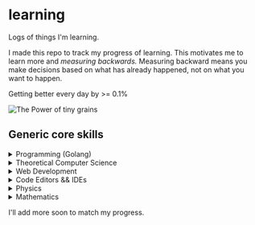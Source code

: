 # learning

Logs of things I'm learning.

I made this repo to track my progress of learning. This motivates me to learn more and *measuring backwards.*
Measuring backward means you make decisions based on what has already happened, not on what you want to happen.

Getting better every day by >= 0.1%

![The Power of tiny grains](https://jamesclear.com/wp-content/uploads/2015/08/tiny-gains-graph-1200x1200.jpg)

## Generic core skills

<details>
<summary> Programming (Golang) </summary>

- [ ] [The Go Programming Language](https://www.gopl.io/)
- [ ] [Course: Algorithms with Go](https://courses.calhoun.io/courses/cor_algo)
    - [X] Module 01
    - [ ] Module 02
    - ...
- [ ] [Course: Gophercises](https://gophercises.com/)
- [ ] [Go Web Dev](https://gowebexamples.com/)
- [ ] [Exercism](https://exercism.io/tracks/go)
    - [X] [Concepts](https://exercism.io/tracks/go/concepts)
    - [ ] [Exercises](https://exercism.io/tracks/go/exercises)
- [ ] [Go By Example](https://gobyexample.com/)

</details>

<details>
<summary> Theoretical Computer Science </summary>

- [ ] [Book: Building Blocks for Theoretical Computer Science](https://mfleck.cs.illinois.edu/building-blocks/index-sp2020.html)
- [ ] [Coursera: Computational Thinking for Problem  Solving](https://www.coursera.org/learn/computational-thinking-problem-solving)
- [ ] [MIT OCW: Computational Thinking](https://youtube.com/playlist?list=PLP8iPy9hna6T56GkMHEdSrjCCheNuEwI0)
- [ ] [Khan Academy: Algorithms](https://www.khanacademy.org/computing/computer-science/algorithms)
- [ ] [Khan Academy: College Computer Science Principles](https://www.khanacademy.org/computing/ap-computer-science-principles)

</details>

<details>
<summary> Web Development </summary>

- [ ] [TheOdinProject](https://theodinproject.com)
    - [ ] [Foundations](https://www.theodinproject.com/paths/foundations/courses/foundations)
    - [ ] [Full Stack Ruby on Rails](https://www.theodinproject.com/paths/full-stack-ruby-on-rails)
    - [ ] [Full Stack JavaScript](https://www.theodinproject.com/paths/full-stack-javascript)

- [ ] [MDN: The Box Model](https://developer.mozilla.org/en-US/docs/Learn/CSS/Building_blocks/The_box_model)
- [ ] [w3schools: The Box Model](https://www.w3schools.com/css/css_boxmodel.asp)
- [ ] [Interneting is Hard: Flexbox](https://www.internetingishard.com/html-and-css/flexbox/)
- [ ] [MDN: Basic conecpts of Flexbox](https://developer.mozilla.org/en-US/docs/Web/CSS/CSS_Flexible_Box_Layout/Basic_Concepts_of_Flexbox)
- [ ] [Freecodecamp: Flexbox Tutorial](https://www.freecodecamp.org/news/css-flexbox-tutorial-with-cheatsheet/)
- [ ] [Traversy Media: Flexbox Crash Course](https://www.youtube.com/watch?v=3YW65K6LcIA)
- [ ] [FreeCodeCamp: CSS Tutorial - Full Course for beginners (11 hrs+)](https://youtu.be/OXGznpKZ_sA)
- [ ] [FreeCodeCamp: Frontend Wed Dev Bootcamp](https://youtu.be/zJSY8tbf_ys)

</details>

<details>
<summary> Code Editors && IDEs </summary>

- [ ] [ThePrimeagen: Vim As Your Editor](https://youtube.com/playlist?list=PLm323Lc7iSW_wuxqmKx_xxNtJC_hJbQ7R)
    - [X] [(1/6) The Basic Vim Movement](https://youtu.be/H3o4l4GVLW0)
    - [X] [(2/6) Foundation for speed](https://youtu.be/gSHf_b6AWKc)
    - [ ] [(3/6) Horizontal speed](https://youtu.be/Q6mr7w0YmkQ)
    - [ ] [(4/6) Vertical domination](https://youtu.be/4uPRlnTUlMY)
    - [ ] [(5/6) Going Full Vim: File movement, Buffers, Splits](https://youtu.be/N05REqmq0X4)
    - [ ] [(6/6) Vim Long and Prosper](https://youtu.be/e1BFdY0NBLY)
- [ ] [Emacs Rocks](https://emacsrocks.com/)

</details>

<details>
<summary> Physics </summary>

- [ ] [8.01x: Classical Mechanics](https://youtube.com/playlist?list=PLyQSN7X0ro203puVhQsmCj9qhlFQ-As8e)
    - [X] [Introduction](https://youtu.be/wWnfJ0-xXRE)
    - [ ] [Lect1: Powers of 10, Units, Dimensions, Errors, Scaling Arguments](https://youtu.be/GtOGurrUPmQ)
    - ...

</details>


<details>
<summary> Mathematics </summary>

- [ ] [John Krohn: Linear Algebra for Machine Learning](https://www.jonkrohn.com/posts/2021/5/9/linear-algebra-for-machine-learning-complete-math-course-on-youtube)
- [ ] [3Blue1Brown: Essence of Calculus](https://www.youtube.com/playlist?list=PLZHQObOWTQDMsr9K-rj53DwVRMYO3t5Yr)
	- [ ] [The Essence of Calculus, Chapter 1](https://www.youtube.com/watch?v=WUvTyaaNkzM) `0:17:04`
	- [ ] [The paradox of the derivative | Essence of calculus, chapter 2](https://www.youtube.com/watch?v=9vKqVkMQHKk) `0:17:57`
	- [ ] [Derivative formulas through geometry | Essence of calculus, chapter 3](https://www.youtube.com/watch?v=S0_qX4VJhMQ) `0:18:43`
	- [ ] [Visualizing the chain rule and product rule | Essence of calculus, chapter 4](https://www.youtube.com/watch?v=YG15m2VwSjA) `0:16:52`
	- [ ] [What's so special about Euler's number e? | Essence of calculus, chapter 5](https://www.youtube.com/watch?v=m2MIpDrF7Es) `0:13:50`
	- [ ] [Implicit differentiation, what's going on here? | Essence of calculus, chapter 6](https://www.youtube.com/watch?v=qb40J4N1fa4) `0:15:33`
	- [ ] [Limits, L'Hôpital's rule, and epsilon delta definitions | Essence of calculus, chapter 7](https://www.youtube.com/watch?v=kfF40MiS7zA) `0:18:26`
	- [ ] [Integration and the fundamental theorem of calculus | Essence of calculus, chapter 8](https://www.youtube.com/watch?v=rfG8ce4nNh0) `0:20:46`
	- [ ] [What does area have to do with slope? | Essence of calculus, chapter 9](https://www.youtube.com/watch?v=FnJqaIESC2s) `0:12:39`
	- [ ] [Higher order derivatives | Essence of calculus, chapter 10](https://www.youtube.com/watch?v=BLkz5LGWihw) `0:05:38`
	- [ ] [Taylor series | Essence of calculus, chapter 11](https://www.youtube.com/watch?v=3d6DsjIBzJ4) `0:22:19`
	- [ ] [What they won't teach you in calculus](https://www.youtube.com/watch?v=CfW845LNObM) `0:16:22`
- [ ] [3Blue1Brown: Essence of linear algebra](https://www.youtube.com/playlist?list=PLZHQObOWTQDPD3MizzM2xVFitgF8hE_ab)
	- [ ] [Vectors, what even are they? | Essence of linear algebra, chapter 1](https://www.youtube.com/watch?v=fNk_zzaMoSs) `0:09:52`
	- [ ] [Linear combinations, span, and basis vectors | Essence of linear algebra, chapter 2](https://www.youtube.com/watch?v=k7RM-ot2NWY) `0:09:59`
	- [ ] [Linear transformations and matrices | Essence of linear algebra, chapter 3](https://www.youtube.com/watch?v=kYB8IZa5AuE) `0:10:58`
	- [ ] [Matrix multiplication as composition | Essence of linear algebra, chapter 4](https://www.youtube.com/watch?v=XkY2DOUCWMU) `0:10:03`
	- [ ] [Three-dimensional linear transformations | Essence of linear algebra, chapter 5](https://www.youtube.com/watch?v=rHLEWRxRGiM) `0:04:46`
	- [ ] [The determinant | Essence of linear algebra, chapter 6](https://www.youtube.com/watch?v=Ip3X9LOh2dk) `0:10:03`
	- [ ] [Inverse matrices, column space and null space | Essence of linear algebra, chapter 7](https://www.youtube.com/watch?v=uQhTuRlWMxw) `0:12:08`
	- [ ] [Nonsquare matrices as transformations between dimensions | Essence of linear algebra, chapter 8](https://www.youtube.com/watch?v=v8VSDg_WQlA) `0:04:27`
	- [ ] [Dot products and duality | Essence of linear algebra, chapter 9](https://www.youtube.com/watch?v=LyGKycYT2v0) `0:14:11`
	- [ ] [Cross products | Essence of linear algebra, Chapter 10](https://www.youtube.com/watch?v=eu6i7WJeinw) `0:08:53`
	- [ ] [Cross products in the light of linear transformations | Essence of linear algebra chapter 11](https://www.youtube.com/watch?v=BaM7OCEm3G0) `0:13:10`
	- [ ] [Cramer's rule, explained geometrically | Essence of linear algebra, chapter 12](https://www.youtube.com/watch?v=jBsC34PxzoM) `0:12:12`
	- [ ] [Change of basis | Essence of linear algebra, chapter 13](https://www.youtube.com/watch?v=P2LTAUO1TdA) `0:12:50`
	- [ ] [Eigenvectors and eigenvalues | Essence of linear algebra, chapter 14](https://www.youtube.com/watch?v=PFDu9oVAE-g) `0:17:15`
	- [ ] [Abstract vector spaces | Essence of linear algebra, chapter 15](https://www.youtube.com/watch?v=TgKwz5Ikpc8) `0:16:46`
- [ ] [3Blue1Brown: Neural networks](https://www.youtube.com/playlist?list=PLZHQObOWTQDNU6R1_67000Dx_ZCJB-3pi)
	- [ ] [But what is a Neural Network? | Deep learning, chapter 1](https://www.youtube.com/watch?v=aircAruvnKk) `0:19:13`
	- [ ] [Gradient descent, how neural networks learn | Deep learning, chapter 2](https://www.youtube.com/watch?v=IHZwWFHWa-w) `0:21:01`
	- [ ] [What is backpropagation really doing? | Deep learning, chapter 3](https://www.youtube.com/watch?v=Ilg3gGewQ5U) `0:13:54`
	- [ ] [Backpropagation calculus | Deep learning, chapter 4](https://www.youtube.com/watch?v=tIeHLnjs5U8) `0:10:17`

</details>

I'll add more soon to match my progress.

